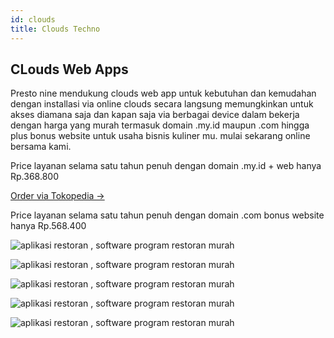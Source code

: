 ```yaml
---
id: clouds
title: Clouds Techno
---
```

 
## CLouds Web Apps

Presto nine mendukung clouds web app untuk kebutuhan dan kemudahan dengan installasi via online clouds secara langsung memungkinkan untuk akses diamana saja dan kapan saja via berbagai device dalam bekerja dengan harga yang murah termasuk domain .my.id maupun .com hingga plus bonus website untuk usaha bisnis kuliner mu. mulai sekarang online bersama kami.

Price layanan selama satu tahun penuh dengan domain .my.id + web hanya Rp.368.800

[Order via Tokopedia →](https://www.tokopedia.com/creativedigitart/aplikasi-restoran-full-online-bonus-website)

Price layanan selama satu tahun penuh dengan domain .com bonus website hanya Rp.568.400

![aplikasi restoran , software program restoran murah](https://1.bp.blogspot.com/-vwevoRo26nQ/YKEoeW0TbnI/AAAAAAAAOA4/Bt6p4A7UTCgRoUR678uF-wke2S33IlQagCLcBGAsYHQ/s1920/aplikasi%2Brestoran%2Bcafe%2Bonline%2B%25281%2529.jpg)

![aplikasi restoran , software program restoran murah](https://1.bp.blogspot.com/-fuDcL5DC5BY/YKEoeZbUFZI/AAAAAAAAOBA/Mvyoeml8h-E-DJ05LqY23WQbwc73p3ZAwCLcBGAsYHQ/s1920/aplikasi%2Brestoran%2Bcafe%2Bonline%2B%25282%2529.jpg)

![aplikasi restoran , software program restoran murah](https://1.bp.blogspot.com/-rmpoD_Et0ko/YKEoeYxXP-I/AAAAAAAAOA8/QYxstrC4WVwB3vpwlaxEZXaZUHbdHR-egCLcBGAsYHQ/s1920/aplikasi%2Brestoran%2Bcafe%2Bonline%2B%25283%2529.jpg)

![aplikasi restoran , software program restoran murah](https://1.bp.blogspot.com/-W3Om_KbMd3M/YKEogGv_F4I/AAAAAAAAOBE/fhC_gNdvQloMG2EN-FdkKJXR8fHD3ua6wCLcBGAsYHQ/s1920/aplikasi%2Brestoran%2Bcafe%2Bonline%2B%25284%2529.jpg)

![aplikasi restoran , software program restoran murah](https://1.bp.blogspot.com/-S-pEa1VBg6U/YKEogIq_XiI/AAAAAAAAOBI/L-DNriJOOL4DDtE2HSWzOHjTiA5SoCIZACLcBGAsYHQ/s1920/aplikasi%2Brestoran%2Bcafe%2Bonline%2B%25285%2529.jpg)
